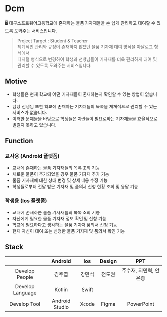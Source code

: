 # Dcm
🖥 대구소프트웨어고등학교에 존재하는 물품 기자재들을 손 쉽게 관리하고 대여할 수 있도록 도와주는 서비스입니다.

> Project Target : Student & Teacher<br/>
> 체계적인 관리와 규정이 존재하지 않았던 물품 기자재 대여 방식을 아날로그 형식에서<br/>
> 디지털 형식으로 변경하여 학생과 선생님들이 기자재를 더욱 편리하게 대여 및 관리할 수 있도록 도와주는 서비스입니다.

## Motive
- 학생들은 현재 학교에 어떤 기자재들이 존재하는지 확인할 수 있는 방법이 없습니다.
- 담당 선생님 또한 학교에 존재하는 기자재들의 목록을 체계적으로 관리할 수 있는 서비스가 없습니다.
- 이러한 문제들을 바탕으로 학생들은 자신들이 필요로하는 기자재들을 효율적으로 빌릴지 못하고 있습니다.

## Function
### 교사용 (Android 플랫폼)
- 교내에 존재하는 물품 기자재들의 목록 조회 기능
- 새로운 물품이 추가되었을 경우 물품 기자재 추가 기능
- 물품 기자재에 대한 상태 변경 및 상세 내용 수정 기능
- 학생들로부터 전달 받은 기자재 및 품의서 신청 현황 조회 및 응답 기능

### 학생용 (Ios 플랫폼)
- 교내에 존재하는 물품 기자재들의 목록 조회 기능
- 자신에게 필요한 물품 기자재 정보 확인 및 신청 기능
- 학교에 필요하다고 생각하는 물품 기자재 품의서 신청 기능
- 현재 자신이 대여 또는 신청한 물품 기자재 및 품의서 확인 기능

## Stack
|                      | Android     | Ios        | Design | PPT  |
|:--------------------:|:---------------:|:------------------:|:-----:|:----:|
| Develop People | 김주엽 | 강민석       | 전도권 | 주수재, 지민혁, 안은총|
| Develop Language | Kotlin| Swift|||
| Develop Tool     | Android Studio  | Xcode | Figma| PowerPoint|


